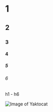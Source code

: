 # 1
## 2 
### 3
#### 4 
##### 5 
###### 6

h1 - h6

![Image of Yaktocat](https://octodex.github.com/images/yaktocat.png)
